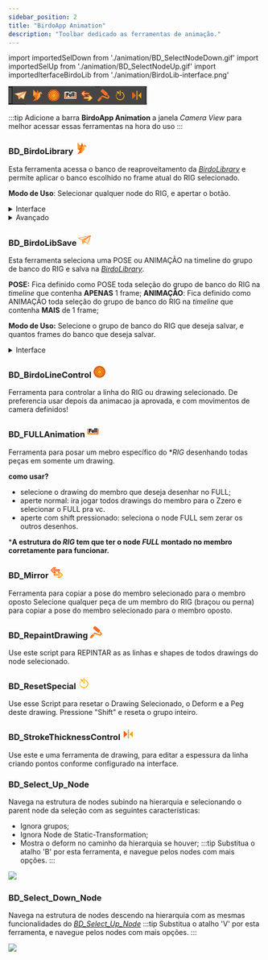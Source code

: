 ```yaml
---  
sidebar_position: 2
title: "BirdoApp Animation"
description: "Toolbar dedicado as ferramentas de animação."
---
```

import importedSelDown from './animation/BD_SelectNodeDown.gif'
import importedSelUp from './animation/BD_SelectNodeUp.gif'
import importedIterfaceBirdoLib from './animation/BirdoLib-interface.png'

!["Toolbar de Animação"](./animation/toolbar.png)

:::tip
Adicione a barra **BirdoApp Animation** a janela _Camera View_ para melhor acessar essas ferramentas na hora do uso
::: 


### BD_BirdoLibrary !["BD_BirdoLibrary icon"](./animation/BD_BirdoLibrary.png)
Esta ferramenta acessa o banco de reaproveitamento da [_BirdoLibrary_](../../bibliotecas/birdo-library.md) e permite aplicar o banco escolhido no frame atual do RIG selecionado.

**Modo de Uso**: Selecionar qualquer node do RIG, e apertar o botão.

<details>
  <summary>Interface</summary>
  <div style={{ textAlign: 'left'}}> <img src={importedIterfaceBirdoLib} width='600' /> </div>
   1. Itens do Banco do Rig selecionado. Cada Rig pode conter mais de um grupo de banco. Os grupos de bancos são divididos por abas nessa área. Nesse exemplo, temos somente o grupo principal do Rig "LUPI";
   2. "_Right to Modify_": marque esta opção para liberar a edição dos itens (somente disponível para perfis de supervisão);
   3. "Filter": existem opções para filtrar os itens do banco de dados por:
   - "_type_": que define o tipo de item, como animação ou pose;
   - "_Status_": que permite filtrar de acordo com a situação do item, seja aprovado ou aguardando aprovação;
   - "_Tags_": onde é possível adicionar diferentes palavras-chave para refinar ainda mais a busca;

   4. "_Advanced_": Esta área oferece opções avançadas para aplicação do banco:
   - "_Keys Drawings_": aplica tanto _keys_ quanto _drawings_ na timeline;
   - "_Only Drawings_": aplica somente _drawings_ na timeline;
   - "_Only Keys_": aplica somente _keys_ na timeline;
   - "_Frames_": dá opção de aplicar intervalo de frames dentro da animação do item (somente abilitado para itens de banco de animação);
   
   5. "_Rig Path_": Caminho de destino do RIG selecionado;	
  
  :::tip
  Mantenha o cursor parado sobre um item para acessar detalhes adicionais e uma visualização prévia da animação, se for um item do banco de animação
  :::
</details>


<details>
  <summary>Avançado</summary>

  Ao clicar com botão direito do mouse em um item, as seguintes opções estarão disponíves:

  !["menu avançado"](./animation/BirdoLib-interface-avancado.png)

  - `Select`: Seleciona o item (o mesmo que clicar direto no item);
  - `Favorite`: Seleciona o item como favorito. Fica marcado com uma linha amarela em volta do item; 
  - \*`Change Status`: Muda o status para um dos disponíveis;  
  - \*`Edit Item`: Abre o tpl do item para edição;
  - \*`Delete Item`: deleta o item selecionado do banco da BirdoLibrary;

  \*Disponível apenas para tipos de usuários com permissão de edição;

</details>


### BD_BirdoLibSave !["BD_BirdoLib_Save icon"](./animation/BD_BirdoLib_Save.png)
Esta ferramenta seleciona uma POSE ou ANIMAÇÃO na timeline do grupo de banco do RIG e salva na [_BirdoLibrary_](../../bibliotecas/birdo-library.md).

**POSE:** Fica definido como POSE toda seleção do grupo de banco do RIG na _timeline_ que contenha **APENAS** 1 frame;
**ANIMAÇÃO**: Fica definido como ANIMAÇÃO toda seleção do grupo de banco do RIG na _timeline_ que contenha **MAIS** de 1 frame;

**Modo de Uso:** Selecione o grupo de banco do RIG que deseja salvar, e quantos frames do banco que deseja salvar.

<details>
  <summary>Interface</summary>
  
  !["Save BirdoLibrary interface"](./animation/save-birdolib.png)

  - `Tags`: Aqui é listado todas tags disponíveis da BirdoLibrary para adicionar no item. Dividida por tipos em Abas
  - \*`Add New Tag Type`: Cria um novo tipo de Tag e uma aba nova;
  - \*`Add New Tag`: Cria nova Tag na aba de Tag atual;
  - `Description`: Adicione um texto com descrição para o item salvo;
  - `Info`: Campo com resumo de informações do RIG selecionado para salvar novo item de banco;
  - \*`Set Status`: Define o status do item no ato de salvar;
  
  \*Disponível somente para usuários com permissão para edição de itens da BirdoLibrary!    
  
</details>

### BD_BirdoLineControl !["BD_BirdoLineControl icon"](./animation/BD_BirdoLineControl.png)
Ferramenta para controlar a linha do RIG ou drawing selecionado.
De preferencia usar depois da animacao ja aprovada, e com movimentos de camera definidos!


### BD_FULLAnimation !["BD_FULLAnimation icon"](./animation/BD_FULLAnimation.png)
Ferramenta para posar um mebro específico do *_RIG_ desenhando todas peças em somente um drawing.

**como usar?**
- selecione o drawing do membro que deseja desenhar no FULL;
- aperte normal: ira jogar todos drawings do membro para o Zzero e selecionar o FULL pra vc.
- aperte com shift pressionado: seleciona o node FULL sem zerar os outros desenhos. 

***A estrutura do _RIG_ tem que ter o node _FULL_ montado no membro corretamente para funcionar.**


### BD_Mirror !["BD_Mirror icon"](./animation/BD_Mirror.png)
Ferramenta para copiar a pose do membro selecionado para o membro oposto
Selecione qualquer peça de um membro do RIG (braçou ou perna) para copiar a pose do membro selecionado para o membro oposto.


### BD_RepaintDrawing !["BD_RepaintDrawing icon"](./animation/BD_RepaintDrawing.png)
Use este script para REPINTAR as as linhas e shapes de todos drawings do node selecionado.


### BD_ResetSpecial !["BD_ResetSpecial icon"](./animation/BD_ResetSpecial.png)
Use esse Script para resetar o Drawing Selecionado, 
o Deform e a Peg deste drawing. 
Pressione "Shift" e reseta o grupo inteiro.


### BD_StrokeThicknessControl !["BD_StrokeThicknessControl icon"](./animation/BD_StrokeThicknessControl.png)
Use este e uma ferramenta de drawing, para editar a espessura da linha criando pontos 
conforme configurado na interface.


### BD_Select_Up_Node
Navega na estrutura de nodes subindo na hierarquia e selecionando o parent node da seleção com as seguintes características: 
- Ignora grupos;
- Ignora Node de Static-Transformation;
- Mostra o deform no caminho da hierarquia se houver;
:::tip
Substitua o atalho 'B' por esta ferramenta, e navegue pelos nodes com mais opções.
:::
<div style={{ textAlign: 'left'}}> <img src={importedSelUp} width='500' /> </div>


### BD_Select_Down_Node
Navega na estrutura de nodes descendo na hierarquia com as mesmas funcionalidades do [_BD_Select_Up_Node_](#bd_select_up_node)
:::tip
Substitua o atalho 'V' por esta ferramenta, e navegue pelos nodes com mais opções.
:::
<div style={{ textAlign: 'left'}}> <img src={importedSelDown} width='500' /> </div>

